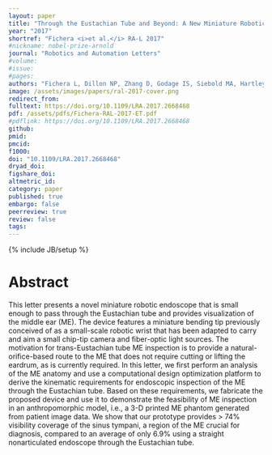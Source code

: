 ```yaml
---
layout: paper
title: "Through the Eustachian Tube and Beyond: A New Miniature Robotic Endoscope to See into the Middle Ear"
year: "2017"
shortref: "Fichera <i>et al.</i> RA-L 2017"
#nickname: nobel-prize-arnold
journal: "Robotics and Automation Letters"
#volume:
#issue:
#pages:
authors: "Fichera L, Dillon NP, Zhang D, Godage IS, Siebold MA, Hartley BI, Noble JH, Russell PT, Labadie RF, Webster RJ"
image: /assets/images/papers/ral-2017-cover.png
redirect_from:
fulltext: https://doi.org/10.1109/LRA.2017.2668468
pdf: /assets/pdfs/Fichera-RAL-2017-ET.pdf
#pdflink: https://doi.org/10.1109/LRA.2017.2668468
github:
pmid:
pmcid:
f1000:
doi: "10.1109/LRA.2017.2668468"
dryad_doi:
figshare_doi:
altmetric_id:
category: paper
published: true
embargo: false
peerreview: true
review: false
tags:
---
```

{% include JB/setup %}

# Abstract

This letter presents a novel miniature robotic endoscope that is small enough to pass through the Eustachian tube and provides visualization of the middle ear (ME). The device features a miniature bending tip previously conceived of as a small-scale robotic wrist that has been adapted to carry and aim a small chip-tip camera and fiber-optic light sources. The motivation for trans-Eustachian tube ME inspection is to provide a natural-orifice-based route to the ME that does not require cutting or lifting the eardrum, as is currently required. In this letter, we first perform an analysis of the ME anatomy and use a computational design optimization platform to derive the kinematic requirements for endoscopic inspection of the ME through the Eustachian tube. Based on these requirements, we fabricate the proposed device and use it to demonstrate the feasibility of ME inspection in an anthropomorphic model, i.e., a 3-D printed ME phantom generated from patient image data. We show that our prototype provides > 74% visibility coverage of the sinus tympani, a region of the ME crucial for diagnosis, compared to an average of only 6.9% using a straight nonarticulated endoscope through the Eustachian tube.
